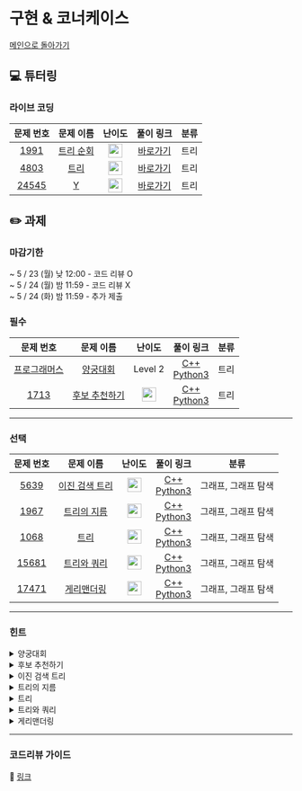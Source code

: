# 구현 & 코너케이스

[메인으로 돌아가기](https://github.com/Altu-Bitu-2/Notice)

## 💻 튜터링

### 라이브 코딩

|문제 번호|문제 이름|난이도|풀이 링크|분류|
| :-----: | :-----: | :-----: | :-----: | :-----: |
|<a href="https://www.acmicpc.net/problem/1991" target="_blank">1991</a>|<a href="https://www.acmicpc.net/problem/1991" target="_blank">트리 순회</a>|<img height="25px" width="25px" src="https://static.solved.ac/tier_small/10.svg"/>|[바로가기]()|트리|
|<a href="https://www.acmicpc.net/problem/4803" target="_blank">4803</a>|<a href="https://www.acmicpc.net/problem/4803" target="_blank">트리</a>|<img height="25px" width="25px" src="https://static.solved.ac/tier_small/12.svg"/>|[바로가기]()|트리|
|<a href="https://www.acmicpc.net/problem/24545" target="_blank">24545</a>|<a href="https://www.acmicpc.net/problem/24545" target="_blank">Y</a>|<img height="25px" width="25px" src="https://static.solved.ac/tier_small/16.svg"/>|[바로가기]()|트리|



## ✏️ 과제
### 마감기한
~ 5 / 23 (월) 낮 12:00 - 코드 리뷰 O </br>
~ 5 / 24 (월) 밤 11:59 - 코드 리뷰 X </br>
~ 5 / 24 (화) 밤 11:59 - 추가 제출 </br>

### 필수

|문제 번호|문제 이름|난이도|풀이 링크|분류|
| :-----: | :-----: | :-----: | :-----: | :-----: |
|<a href="https://programmers.co.kr/learn/courses/30/lessons/92342" target="_blank">프로그래머스</a>|<a href="https://programmers.co.kr/learn/courses/30/lessons/92342" target="_blank">양궁대회</a>|Level 2|[C++]()<br/>[Python3]()|트리|
|<a href="https://www.acmicpc.net/problem/1713" target="_blank">1713</a>|<a href="https://www.acmicpc.net/problem/1713" target="_blank">후보 추천하기</a>|<img height="25px" width="25px" src="https://static.solved.ac/tier_small/9.svg"/>|[C++]()<br/>[Python3]()|트리|

---

### 선택

|문제 번호|문제 이름|난이도|풀이 링크|분류|
| :-----: | :-----: | :-----: | :-----: | :-----: |
|<a href="https://www.acmicpc.net/problem/5639" target="_blank">5639</a>|<a href="https://www.acmicpc.net/problem/5639" target="_blank">이진 검색 트리</a>|<img height="25px" width="25px" src="https://static.solved.ac/tier_small/11.svg"/>|[C++]()<br/>[Python3]()|그래프, 그래프 탐색|
|<a href="https://www.acmicpc.net/problem/1967" target="_blank">1967</a>|<a href="https://www.acmicpc.net/problem/1967" target="_blank">트리의 지름</a>|<img height="25px" width="25px" src="https://static.solved.ac/tier_small/12.svg"/>|[C++]()<br/>[Python3]()|그래프, 그래프 탐색|
|<a href="https://www.acmicpc.net/problem/1068" target="_blank">1068</a>|<a href="https://www.acmicpc.net/problem/1068" target="_blank">트리</a>|<img height="25px" width="25px" src="https://static.solved.ac/tier_small/11.svg"/>|[C++]()<br/>[Python3]()|그래프, 그래프 탐색|
|<a href="https://www.acmicpc.net/problem/15681" target="_blank">15681</a>|<a href="https://www.acmicpc.net/problem/15681" target="_blank">트리와 쿼리</a>|<img height="25px" width="25px" src="https://static.solved.ac/tier_small/11.svg"/>|[C++]()<br/>[Python3]()|그래프, 그래프 탐색|
|<a href="https://www.acmicpc.net/problem/17471" target="_blank">17471</a>|<a href="https://www.acmicpc.net/problem/17471" target="_blank">게리맨더링</a>|<img height="25px" width="25px" src="https://static.solved.ac/tier_small/12.svg"/>|[C++]()<br/>[Python3]()|그래프, 그래프 탐색|



---

### 힌트
<details>
<summary>양궁대회</summary>
<div markdown="1">
&nbsp;&nbsp;&nbsp;&nbsp;
  
</div>
</details>

<details>
<summary>후보 추천하기</summary>
<div markdown="1">
&nbsp;&nbsp;&nbsp;&nbsp;
  
</div>
</details>

<details>
<summary>이진 검색 트리</summary>
<div markdown="1">
&nbsp;&nbsp;&nbsp;&nbsp;
  
</div>
</details>

<details>
<summary>트리의 지름</summary>
<div markdown="1">
&nbsp;&nbsp;&nbsp;&nbsp;
  
</div>
</details>

<details>
<summary>트리</summary>
<div markdown="1">
&nbsp;&nbsp;&nbsp;&nbsp;
  
</div>
</details>

<details>
<summary>트리와 쿼리</summary>
<div markdown="1">
&nbsp;&nbsp;&nbsp;&nbsp;
  
</div>
</details>

<details>
<summary>게리맨더링</summary>
<div markdown="1">
&nbsp;&nbsp;&nbsp;&nbsp;
  
</div>
</details>



---

### 코드리뷰 가이드

🔗 [링크]()
